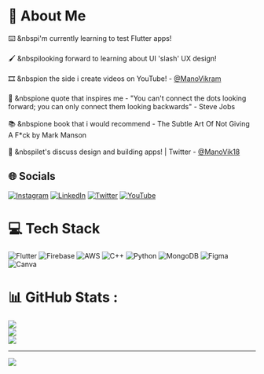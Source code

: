 # 💫 About Me
⌨️ &nbspi'm currently learning to test Flutter apps!</br></br>
🖌️ &nbspilooking forward to learning about UI 'slash' UX design!</br></br>
🎞️ &nbspion the side i create videos on YouTube! - [@ManoVikram](https://youtube.com/ManoVikram/)</br></br>
💬 &nbspione quote that inspires me - "You can't connect the dots looking forward; you can only connect them looking backwards" - Steve Jobs</br></br>
📚 &nbspione book that i would recommend - The Subtle Art Of Not Giving A F*ck by Mark Manson</br></br>
🎤 &nbspilet's discuss design and building apps! | Twitter - [@ManoVik18](https://twitter.com/ManoVik18)</br>

## 🌐 Socials
[![Instagram](https://img.shields.io/badge/Instagram-%23E4405F.svg?logo=Instagram&logoColor=white)](https://instagram.com/themanovik18) [![LinkedIn](https://img.shields.io/badge/LinkedIn-%230077B5.svg?logo=linkedin&logoColor=white)](https://linkedin.com/in/mano-vikram-1398a11b6) [![Twitter](https://img.shields.io/badge/Twitter-%231DA1F2.svg?logo=Twitter&logoColor=white)](https://twitter.com/ManoVik18) [![YouTube](https://img.shields.io/badge/YouTube-%23FF0000.svg?logo=YouTube&logoColor=white)](https://youtube.com/c/ManoVikram) 

# 💻 Tech Stack
![Flutter](https://img.shields.io/badge/Flutter-%2302569B.svg?style=for-the-badge&logo=Flutter&logoColor=white) ![Firebase](https://img.shields.io/badge/firebase-%23039BE5.svg?style=for-the-badge&logo=firebase) ![AWS](https://img.shields.io/badge/AWS-%23FF9900.svg?style=for-the-badge&logo=amazon-aws&logoColor=white) ![C++](https://img.shields.io/badge/c++-%2300599C.svg?style=for-the-badge&logo=c%2B%2B&logoColor=white) ![Python](https://img.shields.io/badge/python-3670A0?style=for-the-badge&logo=python&logoColor=ffdd54) ![MongoDB](https://img.shields.io/badge/MongoDB-%234ea94b.svg?style=for-the-badge&logo=mongodb&logoColor=white) 	![Figma](https://img.shields.io/badge/figma-%23F24E1E.svg?style=for-the-badge&logo=figma&logoColor=white) ![Canva](https://img.shields.io/badge/Canva-%2300C4CC.svg?style=for-the-badge&logo=Canva&logoColor=white)

# 📊 GitHub Stats :
![](https://github-readme-stats.vercel.app/api?username=ManoVikram&theme=nightowl&hide_border=false&include_all_commits=false&count_private=false)<br/>
![](https://github-readme-streak-stats.herokuapp.com/?user=ManoVikram&theme=nightowl&hide_border=false)<br/>
![](https://github-readme-stats.vercel.app/api/top-langs/?username=ManoVikram&theme=nightowl&hide_border=false&include_all_commits=false&count_private=false&layout=compact)

---
[![](https://visitcount.itsvg.in/api?id=ManoVikram&icon=8&color=1)](https://visitcount.itsvg.in)
